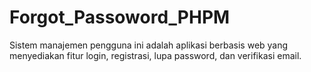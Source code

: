 # Forgot_Passoword_PHPM
Sistem manajemen pengguna ini adalah aplikasi berbasis web yang menyediakan fitur login, registrasi, lupa password, dan verifikasi email. 
